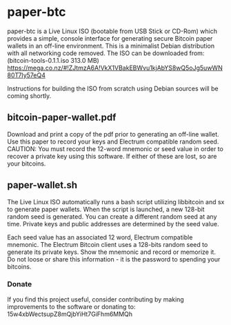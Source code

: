 paper-btc
=========
paper-btc is a Live Linux ISO (bootable from USB Stick or CD-Rom) which provides a simple, console interface for generating secure Bitcoin paper wallets in an off-line environment. This is a minimalist Debian distribution with all networking code removed. The ISO can be downloaded from: (bitcoin-tools-0.1.1.iso 313.0 MB) https://mega.co.nz/#!ZJtmzA6A!VkX1VBakEBWvu1kjAbYS8wQ5oJg5uwWN80T7Iy57eQ4

Instructions for building the ISO from scratch using Debian sources will be coming shortly.


bitcoin-paper-wallet.pdf
------------------------
Download and print a copy of the pdf prior to generating an off-line wallet. Use this paper to record your keys and Electrum compatible random seed. CAUTION: You must record the 12-word mnemonic or seed value in order to recover a private key using this software. If either of these are lost, so are your bitcoins. 

 
paper-wallet.sh
---------------
The Live Linux ISO automatically runs a bash script utilizing libbitcoin and sx to generate paper wallets. When the script is launched, a new 128-bit random seed is generated. You can create a different random seed at any time. Private keys and public addresses are determined by the seed value. 

Each seed value has an associated 12 word, Electrum compatible mnemonic. The Electrum Bitcoin client uses a 128-bits random seed to generate its private keys. Show the mnemonic and record or memorize it. Do not loose or share this information - it is the password to spending your bitcoins.


### Donate
If you find this project useful, consider contributing by making improvements to the software or donating to: 15w4xbWectsupZ8mQjbYiHt7GiFhm6MMQh

